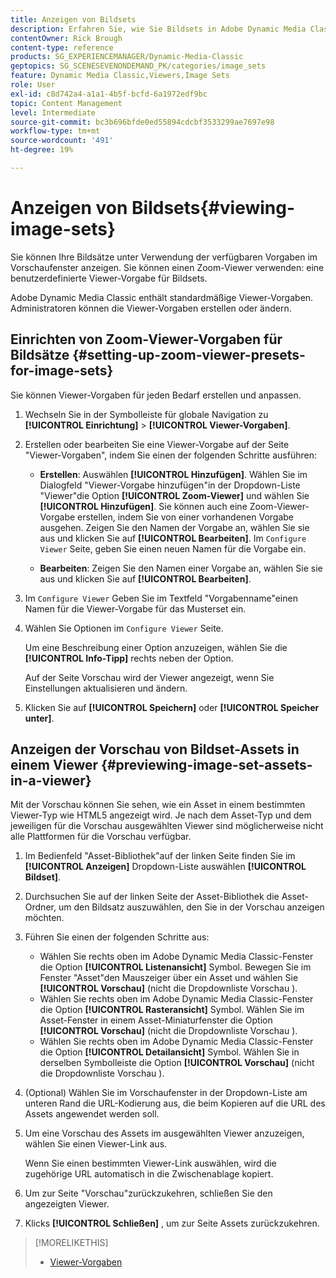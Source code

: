 ```yaml
---
title: Anzeigen von Bildsets
description: Erfahren Sie, wie Sie Bildsets in Adobe Dynamic Media Classic anzeigen können.
contentOwner: Rick Brough
content-type: reference
products: SG_EXPERIENCEMANAGER/Dynamic-Media-Classic
geptopics: SG_SCENESEVENONDEMAND_PK/categories/image_sets
feature: Dynamic Media Classic,Viewers,Image Sets
role: User
exl-id: c8d742a4-a1a1-4b5f-bcfd-6a1972edf9bc
topic: Content Management
level: Intermediate
source-git-commit: bc3b696bfde0ed55894cdcbf3533299ae7697e98
workflow-type: tm+mt
source-wordcount: '491'
ht-degree: 19%

---
```


# Anzeigen von Bildsets{#viewing-image-sets}

Sie können Ihre Bildsätze unter Verwendung der verfügbaren Vorgaben im Vorschaufenster anzeigen. Sie können einen Zoom-Viewer verwenden: eine benutzerdefinierte Viewer-Vorgabe für Bildsets.

Adobe Dynamic Media Classic enthält standardmäßige Viewer-Vorgaben. Administratoren können die Viewer-Vorgaben erstellen oder ändern.

## Einrichten von Zoom-Viewer-Vorgaben für Bildsätze {#setting-up-zoom-viewer-presets-for-image-sets}

Sie können Viewer-Vorgaben für jeden Bedarf erstellen und anpassen.

1. Wechseln Sie in der Symbolleiste für globale Navigation zu **[!UICONTROL Einrichtung]** > **[!UICONTROL Viewer-Vorgaben]**.
1. Erstellen oder bearbeiten Sie eine Viewer-Vorgabe auf der Seite &quot;Viewer-Vorgaben&quot;, indem Sie einen der folgenden Schritte ausführen:

   * **Erstellen**: Auswählen **[!UICONTROL Hinzufügen]**. Wählen Sie im Dialogfeld &quot;Viewer-Vorgabe hinzufügen&quot;in der Dropdown-Liste &quot;Viewer&quot;die Option **[!UICONTROL Zoom-Viewer]** und wählen Sie **[!UICONTROL Hinzufügen]**. Sie können auch eine Zoom-Viewer-Vorgabe erstellen, indem Sie von einer vorhandenen Vorgabe ausgehen. Zeigen Sie den Namen der Vorgabe an, wählen Sie sie aus und klicken Sie auf **[!UICONTROL Bearbeiten]**. Im `Configure Viewer` Seite, geben Sie einen neuen Namen für die Vorgabe ein.

   * **Bearbeiten**: Zeigen Sie den Namen einer Vorgabe an, wählen Sie sie aus und klicken Sie auf **[!UICONTROL Bearbeiten]**.

1. Im `Configure Viewer` Geben Sie im Textfeld &quot;Vorgabenname&quot;einen Namen für die Viewer-Vorgabe für das Musterset ein.
1. Wählen Sie Optionen im `Configure Viewer` Seite.

   Um eine Beschreibung einer Option anzuzeigen, wählen Sie die **[!UICONTROL Info-Tipp]** rechts neben der Option.

   Auf der Seite Vorschau wird der Viewer angezeigt, wenn Sie Einstellungen aktualisieren und ändern.

1. Klicken Sie auf **[!UICONTROL Speichern]** oder **[!UICONTROL Speicher unter]**.

## Anzeigen der Vorschau von Bildset-Assets in einem Viewer {#previewing-image-set-assets-in-a-viewer}

Mit der Vorschau können Sie sehen, wie ein Asset in einem bestimmten Viewer-Typ wie HTML5 angezeigt wird. Je nach dem Asset-Typ und dem jeweiligen für die Vorschau ausgewählten Viewer sind möglicherweise nicht alle Plattformen für die Vorschau verfügbar.

1. Im Bedienfeld &quot;Asset-Bibliothek&quot;auf der linken Seite finden Sie im **[!UICONTROL Anzeigen]** Dropdown-Liste auswählen **[!UICONTROL Bildset]**.
1. Durchsuchen Sie auf der linken Seite der Asset-Bibliothek die Asset-Ordner, um den Bildsatz auszuwählen, den Sie in der Vorschau anzeigen möchten.
1. Führen Sie einen der folgenden Schritte aus:

   * Wählen Sie rechts oben im Adobe Dynamic Media Classic-Fenster die Option **[!UICONTROL Listenansicht]** Symbol. Bewegen Sie im Fenster &quot;Asset&quot;den Mauszeiger über ein Asset und wählen Sie **[!UICONTROL Vorschau]** (nicht die Dropdownliste Vorschau ).
   * Wählen Sie rechts oben im Adobe Dynamic Media Classic-Fenster die Option **[!UICONTROL Rasteransicht]** Symbol. Wählen Sie im Asset-Fenster in einem Asset-Miniaturfenster die Option **[!UICONTROL Vorschau]** (nicht die Dropdownliste Vorschau ).
   * Wählen Sie rechts oben im Adobe Dynamic Media Classic-Fenster die Option **[!UICONTROL Detailansicht]** Symbol. Wählen Sie in derselben Symbolleiste die Option **[!UICONTROL Vorschau]** (nicht die Dropdownliste Vorschau ).

1. (Optional) Wählen Sie im Vorschaufenster in der Dropdown-Liste am unteren Rand die URL-Kodierung aus, die beim Kopieren auf die URL des Assets angewendet werden soll.
1. Um eine Vorschau des Assets im ausgewählten Viewer anzuzeigen, wählen Sie einen Viewer-Link aus.

   Wenn Sie einen bestimmten Viewer-Link auswählen, wird die zugehörige URL automatisch in die Zwischenablage kopiert.

1. Um zur Seite &quot;Vorschau&quot;zurückzukehren, schließen Sie den angezeigten Viewer.
1. Klicks **[!UICONTROL Schließen]** , um zur Seite Assets zurückzukehren.

>[!MORELIKETHIS]
>
>* [Viewer-Vorgaben](application-setup.md#viewer_presets)

